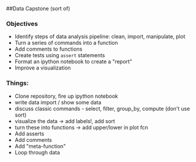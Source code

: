 ##Data Capstone (sort of)

### Objectives

* Identify steps of data analysis pipeline: clean, import, manipulate, plot
* Turn a series of commands into a function
* Add comments to functions
* Create tests using `assert` statements
* Format an ipython notebook to create a "report"
* Improve a visualization

### Things:

* Clone repository, fire up ipython notebook
* write data import / show some data
* discuss classic commands - select, filter, group_by, compute (don't use sort)
* visualize the data -> add labels!, add sort
* turn these into functions -> add upper/lower in plot fcn
* Add asserts
* Add comments
* Add "meta-function"
* Loop through data